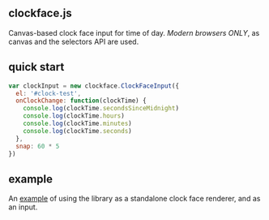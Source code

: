 ## clockface.js

Canvas-based clock face input for time of day.
*Modern browsers ONLY*, as canvas and the selectors API are used.

## quick start

```js
var clockInput = new clockface.ClockFaceInput({
  el: '#clock-test',
  onClockChange: function(clockTime) {
    console.log(clockTime.secondsSinceMidnight)
    console.log(clockTime.hours)
    console.log(clockTime.minutes)
    console.log(clockTime.seconds)
  },
  snap: 60 * 5
})
```

## example
An [example](http://ingar.github.io/clockface.js) of using the library as a standalone clock face renderer, and as an input.
